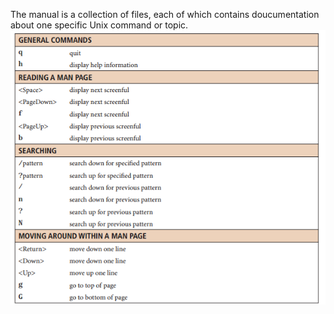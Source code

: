 The manual is a collection of files, each of which contains doucumentation about one specific Unix command or topic.
![](https://raw.githubusercontent.com/fray-hao/images/master/20190320142736.png)